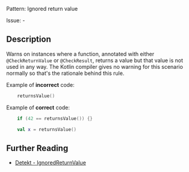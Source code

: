 Pattern: Ignored return value

Issue: -

## Description

Warns on instances where a function, annotated with either `@CheckReturnValue` or `@CheckResult`, returns a value but that value is not used in any way. The Kotlin compiler gives no warning for this scenario normally so that's the rationale behind this rule.
Example of **incorrect** code:

```kotlin
    returnsValue()
```

Example of **correct** code:

```kotlin
    if (42 == returnsValue()) {}
    val x = returnsValue()
```

## Further Reading

* [Detekt - IgnoredReturnValue](https://arturbosch.github.io/detekt/potential-bugs.html#ignoredreturnvalue)